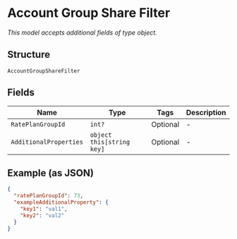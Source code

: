 
# Account Group Share Filter

*This model accepts additional fields of type object.*

## Structure

`AccountGroupShareFilter`

## Fields

| Name | Type | Tags | Description |
|  --- | --- | --- | --- |
| `RatePlanGroupId` | `int?` | Optional | - |
| `AdditionalProperties` | `object this[string key]` | Optional | - |

## Example (as JSON)

```json
{
  "ratePlanGroupId": 73,
  "exampleAdditionalProperty": {
    "key1": "val1",
    "key2": "val2"
  }
}
```

